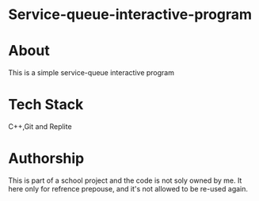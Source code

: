 # Service-queue-interactive-program
# About
This is a simple service-queue interactive program
# Tech Stack
C++,Git and Replite
# Authorship
This is part of a school project and the code is not soly owned by me. It here only for refrence prepouse, and it's not allowed to be re-used again.
